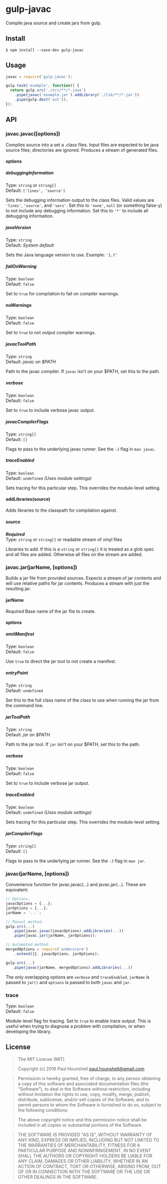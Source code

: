 # gulp-javac

Compile java source and create jars from gulp.

## Install

    $ npm install --save-dev gulp-javac

## Usage

```js
javac = require('gulp-javac');

gulp.task('example', function() {
  return gulp.src('./src/**/*.java')
    .pipe(javac('example.jar').addLibrary('./lib/**/*.jar'))
    .pipe(gulp.dest('out'));
});
```

## API

### javac.javac([options])

Compiles source into a set a .class files. Input files are expected to be
java source files; directories are ignored.  Produces a stream of generated
files.

#### options
  
##### debuggingInformation

Type: `string` or `string[]`  
Default: `['lines', 'source']`

Sets the debugging information output to the class files. Valid values are
`'lines'`, `'source'`, and `'vars'`. Set this to `'none'`, `null` (or something
false-y) to not include any debugging information. Set this to `'*'` to include
all debugging information.

##### javaVersion

Type: `string`  
Default: *System default*

Sets the Java language version to use.  Example: `'1.7'`

##### failOnWarning

Type: `boolean`  
Default: `false`

Set to `true` for compilation to fail on compiler warnings.

##### noWarnings

Type: `boolean`  
Default: `false`

Set to `true` to not output compiler warnings.

##### javacToolPath

Type: `string`  
Default: *javac on $PATH*

Path to the javac compiler. If `javac` isn't on your $PATH, set this to the path.

##### verbose

Type: `boolean`  
Default: `false`

Set to `true` to include verbose javac output.

##### javacCompilerFlags

Type: `string[]`  
Default: `[]`

Flags to pass to the underlying javac runner.  See the `-J` flag in `man javac`.

##### traceEnabled

Type: `boolean`  
Default: `undefined` *(Uses module settings)*

Sets tracing for this particular step. This overrides the module-level setting.

#### addLibraries(source)

Adds libraries to the classpath for compilation against.

##### source

***Required***  
Type: `string` or `string[]` or readable stream of vinyl files

Libraries to add. If this is a `string` or `string[]` it is treated as a
glob spec and all files are added. Otherwise all files on the stream are
added.

### javac.jar(jarName, [options])

Builds a jar file from provided sources.  Expects a stream of jar contents
and will use relative paths for jar contents.  Produces a stream with just
the resulting jar.

#### jarName

*Required*
Base name of the jar file to create.

#### options
  
##### omitManifest

Type: `boolean`  
Default: `false`

Use `true` to direct the jar tool to not create a manifest.

##### entryPoint

Type: `string`  
Default: `undefined`

Set this to the full class name of the class to use when running the jar from the
command line.

##### jarToolPath

Type: `string`  
Default: *jar on $PATH*

Path to the jar tool. If `jar` isn't on your $PATH, set this to the path.

##### verbose

Type: `boolean`  
Default: `false`

Set to `true` to include verbose jar output.

##### traceEnabled

Type: `boolean`  
Default: `undefined` *(Uses module settings)*

Sets tracing for this particular step. This overrides the module-level setting.

##### jarCompilerFlags

Type: `string[]`  
Default: `[]`

Flags to pass to the underlying jar runner.  See the `-J` flag in `man jar`.

### javac(jarName, [options])

Convenience function for javac.javac(...) and javac.jar(...). These are equivalent:

```js
// Options.
javacOptions = {...};
jarOptions = {...};
jarName = '...';

// Manual method.
gulp.src(...)
   .pipe(javac.javac(javacOptions).addLibraries(...))
   .pipe(javac.jar(jarName, jarOptions));

// Automated method.
mergedOptions = require('underscore')
    .extend({}, javacOptions, jarOptions);

gulp.src(...)
   .pipe(javac(jarName, mergedOptions).addLibraries(...))
```

The only overlapping options are `verbose` and `traceEnabled`.  `jarName` is
passed to `jar()` and `options` is passed to both `javac` and `jar`.

### trace

Type: `boolean`  
Default: `false`

Module-level flag for tracing. Set to `true` to enable trace output. This is useful
when trying to diagnose a problem with compilation, or when developing the library.

## License

> The MIT License (MIT)

> Copyright (c) 2016 Paul Hounshell <paul.hounshell@gmail.com>

> Permission is hereby granted, free of charge, to any person obtaining a copy
of this software and associated documentation files (the "Software"), to deal
in the Software without restriction, including without limitation the rights
to use, copy, modify, merge, publish, distribute, sublicense, and/or sell
copies of the Software, and to permit persons to whom the Software is
furnished to do so, subject to the following conditions:

> The above copyright notice and this permission notice shall be included in
all copies or substantial portions of the Software.

> THE SOFTWARE IS PROVIDED "AS IS", WITHOUT WARRANTY OF ANY KIND, EXPRESS OR
IMPLIED, INCLUDING BUT NOT LIMITED TO THE WARRANTIES OF MERCHANTABILITY,
FITNESS FOR A PARTICULAR PURPOSE AND NONINFRINGEMENT. IN NO EVENT SHALL THE
AUTHORS OR COPYRIGHT HOLDERS BE LIABLE FOR ANY CLAIM, DAMAGES OR OTHER
LIABILITY, WHETHER IN AN ACTION OF CONTRACT, TORT OR OTHERWISE, ARISING FROM,
OUT OF OR IN CONNECTION WITH THE SOFTWARE OR THE USE OR OTHER DEALINGS IN
THE SOFTWARE.

